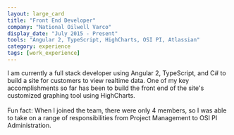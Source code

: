 ```yaml
---
layout: large_card
title: "Front End Developer"
company: "National Oilwell Varco"
display_date: "July 2015 - Present"
tools: "Angular 2, TypeScript, HighCharts, OSI PI, Atlassian"
category: experience
tags: [work_experience]
---
```


I am currently a full stack developer using Angular 2, TypeScript, and C# to build a site for customers to view realtime data. 
One of my key accomplishments so far has been to build the front end of the site's customized graphing tool using HighCharts.<br>
<br>
Fun fact: When I joined the team, there were only 4 members, 
so I was able to take on a range of responsibilities from Project Management to OSI PI Administration.
                              	